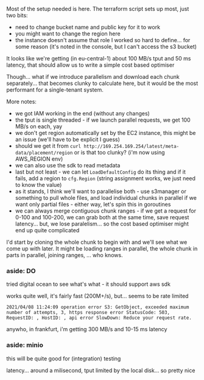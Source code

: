 Most of the setup needed is here. The terraform script sets up most, just two bits:

- need to change bucket name and public key for it to work
- you might want to change the region here
- the instance doesn't assume that role I worked so hard to define... for some reason (it's noted in the console, but I can't access the s3 bucket)


It looks like we're getting (in eu-central-1) about 100 MB/s tput and 50 ms latency, that should allow us to write a simple cost based optimiser

Though... what if we introduce parallelism and download each chunk separately... that becomes clunky to calculate here, but it would be the most performant for a single-tenant system.

More notes:
- we got IAM working in the end (without any changes)
- the tput is single threaded - if we launch parallel requests, we get 100 MB/s on each, yay
- we don't get region automatically set by the EC2 instance, this might be an issue (we'll have to be explicit I guess)
 - should we get it from `curl http://169.254.169.254/latest/meta-data/placement/region` or is that too clunky? (i'm now using AWS_REGION env)
 - we can also use the sdk to read metadata
 - last but not least - we can let `LoadDefaultConfig` do its thing and if it fails, add a region to `cfg.Region` (string assignment works, we just need to know the value)
- as it stands, I think we'll want to parallelise both - use s3manager or something to pull whole files, and load individual chunks in parallel if we want only partial files - either way, let's spin this in goroutines
- we can always merge contiguous chunk ranges - if we get a request for 0-100 and 100-200, we can grab both at the same time, save request latency... but, we lose paralelism... so the cost based optimiser might end up quite complicated

I'd start by cloning the whole chunk to begin with and we'll see what we come up with later. It might be loading ranges in parallel, the whole chunk in parts in parallel, joining ranges, ... who knows.


### aside: DO

tried digital ocean to see what's what - it should support aws sdk

works quite well, it's fairly fast (200M+/s), but... seems to be rate limited

```
2021/04/08 11:24:09 operation error S3: GetObject, exceeded maximum number of attempts, 3, https response error StatusCode: 503, RequestID: , HostID: , api error SlowDown: Reduce your request rate.
```

anywho, in frankfurt, i'm getting 300 MB/s and 10-15 ms latency


### aside: minio

this will be quite good for (integration) testing

latency... around a milisecond, tput limited by the local disk... so pretty nice

